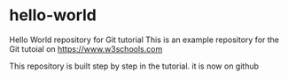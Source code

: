 # hello-world
Hello World repository for Git tutorial
This is an example repository for the Git tutoial on https://www.w3schools.com

This repository is built step by step in the tutorial. 
it is now on github

